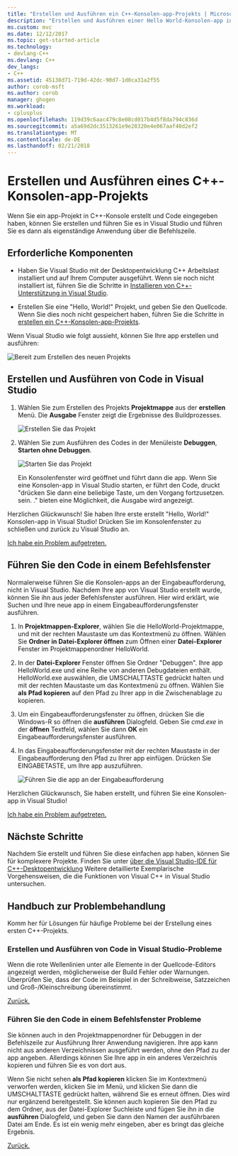 ```yaml
---
title: "Erstellen und Ausführen ein C++-Konsolen-app-Projekts | Microsoft Docs"
description: "Erstellen und Ausführen einer Hello World-Konsolen-app in Visual C++"
ms.custom: mvc
ms.date: 12/12/2017
ms.topic: get-started-article
ms.technology:
- devlang-C++
ms.devlang: C++
dev_langs:
- C++
ms.assetid: 45138d71-719d-42dc-90d7-1d0ca31a2f55
author: corob-msft
ms.author: corob
manager: ghogen
ms.workload:
- cplusplus
ms.openlocfilehash: 119d39c6aac479c8e08cd017b4d5f8da794c836d
ms.sourcegitcommit: a5a69d2dc3513261e9e28320e4e067aaf40d2ef2
ms.translationtype: MT
ms.contentlocale: de-DE
ms.lasthandoff: 02/21/2018
---
```

# <a name="build-and-run-a-c-console-app-project"></a>Erstellen und Ausführen eines C++-Konsolen-app-Projekts

Wenn Sie ein app-Projekt in C++-Konsole erstellt und Code eingegeben haben, können Sie erstellen und führen Sie es in Visual Studio und führen Sie es dann als eigenständige Anwendung über die Befehlszeile.

## <a name="prerequisites"></a>Erforderliche Komponenten

- Haben Sie Visual Studio mit der Desktopentwicklung C++ Arbeitslast installiert und auf Ihrem Computer ausgeführt. Wenn sie noch nicht installiert ist, führen Sie die Schritte in [Installieren von C++-Unterstützung in Visual Studio](../build/vscpp-step-0-installation.md).

- Erstellen Sie eine "Hello, World!" Projekt, und geben Sie den Quellcode. Wenn Sie dies noch nicht gespeichert haben, führen Sie die Schritte in [erstellen ein C++-Konsolen-app-Projekts](../build/vscpp-step-1-create.md).

Wenn Visual Studio wie folgt aussieht, können Sie Ihre app erstellen und ausführen:

   ![Bereit zum Erstellen des neuen Projekts](../build/media/vscpp-ready-to-build.png "bereit, um das neue Projekt zu erstellen.")

## <a name="build-and-run-your-code-in-visual-studio"></a>Erstellen und Ausführen von Code in Visual Studio

1. Wählen Sie zum Erstellen des Projekts **Projektmappe** aus der **erstellen** Menü. Die **Ausgabe** Fenster zeigt die Ergebnisse des Buildprozesses.

   ![Erstellen Sie das Projekt](../build/media/vscpp-build-solution.gif "erstellen Sie das Projekt")

1. Wählen Sie zum Ausführen des Codes in der Menüleiste **Debuggen**, **Starten ohne Debuggen**.

   ![Starten Sie das Projekt](../build/media/vscpp-start-without-debugging.gif "starten Sie das Projekt")

    Ein Konsolenfenster wird geöffnet und führt dann die app. Wenn Sie eine Konsolen-app in Visual Studio starten, er führt den Code, druckt "drücken Sie dann eine beliebige Taste, um den Vorgang fortzusetzen. sein. ." bieten eine Möglichkeit, die Ausgabe wird angezeigt.

Herzlichen Glückwunsch! Sie haben Ihre erste erstellt "Hello, World!" Konsolen-app in Visual Studio! Drücken Sie im Konsolenfenster zu schließen und zurück zu Visual Studio an.

[Ich habe ein Problem aufgetreten.](#build-and-run-your-code-in-visual-studio-issues)

## <a name="run-your-code-in-a-command-window"></a>Führen Sie den Code in einem Befehlsfenster

Normalerweise führen Sie die Konsolen-apps an der Eingabeaufforderung, nicht in Visual Studio. Nachdem Ihre app von Visual Studio erstellt wurde, können Sie ihn aus jeder Befehlsfenster ausführen. Hier wird erklärt, wie Suchen und Ihre neue app in einem Eingabeaufforderungsfenster ausführen.

1. In **Projektmappen-Explorer**, wählen Sie die HelloWorld-Projektmappe, und mit der rechten Maustaste um das Kontextmenü zu öffnen. Wählen Sie **Ordner in Datei-Explorer öffnen** zum Öffnen einer **Datei-Explorer** Fenster im Projektmappenordner HelloWorld.

1. In der **Datei-Explorer** Fenster öffnen Sie Ordner "Debuggen". Ihre app HelloWorld.exe und eine Reihe von anderen Debugdateien enthält. HelloWorld.exe auswählen, die UMSCHALTTASTE gedrückt halten und mit der rechten Maustaste um das Kontextmenü zu öffnen. Wählen Sie **als Pfad kopieren** auf den Pfad zu Ihrer app in die Zwischenablage zu kopieren.

1. Um ein Eingabeaufforderungsfenster zu öffnen, drücken Sie die Windows-R so öffnen die **ausführen** Dialogfeld. Geben Sie *cmd.exe* in der **öffnen** Textfeld, wählen Sie dann **OK** ein Eingabeaufforderungsfenster ausführen.

1. In das Eingabeaufforderungsfenster mit der rechten Maustaste in der Eingabeaufforderung den Pfad zu Ihrer app einfügen. Drücken Sie EINGABETASTE, um Ihre app auszuführen.

   ![Führen Sie die app an der Eingabeaufforderung](../build/media/vscpp-run-in-cmd.gif "führen Sie die app an der Eingabeaufforderung")

Herzlichen Glückwunsch, Sie haben erstellt, und führen Sie eine Konsolen-app in Visual Studio!

[Ich habe ein Problem aufgetreten.](#run-your-code-in-a-command-window-issues)

## <a name="next-steps"></a>Nächste Schritte

Nachdem Sie erstellt und führen Sie diese einfachen app haben, können Sie für komplexere Projekte. Finden Sie unter [über die Visual Studio-IDE für C++-Desktopentwicklung](../ide/using-the-visual-studio-ide-for-cpp-desktop-development.md) Weitere detaillierte Exemplarische Vorgehensweisen, die die Funktionen von Visual C++ in Visual Studio untersuchen.

## <a name="troubleshooting-guide"></a>Handbuch zur Problembehandlung

Komm her für Lösungen für häufige Probleme bei der Erstellung eines ersten C++-Projekts.

### <a name="build-and-run-your-code-in-visual-studio-issues"></a>Erstellen und Ausführen von Code in Visual Studio-Probleme

Wenn die rote Wellenlinien unter alle Elemente in der Quellcode-Editors angezeigt werden, möglicherweise der Build Fehler oder Warnungen. Überprüfen Sie, dass der Code im Beispiel in der Schreibweise, Satzzeichen und Groß-/Kleinschreibung übereinstimmt.

[Zurück.](#build-and-run-your-code-in-visual-studio)

### <a name="run-your-code-in-a-command-window-issues"></a>Führen Sie den Code in einem Befehlsfenster Probleme

Sie können auch in den Projektmappenordner für Debuggen in der Befehlszeile zur Ausführung Ihrer Anwendung navigieren. Ihre app kann nicht aus anderen Verzeichnissen ausgeführt werden, ohne den Pfad zu der app angeben. Allerdings können Sie Ihre app in ein anderes Verzeichnis kopieren und führen Sie es von dort aus.

Wenn Sie nicht sehen **als Pfad kopieren** klicken Sie im Kontextmenü verworfen werden, klicken Sie im Menü, und klicken Sie dann die UMSCHALTTASTE gedrückt halten, während Sie es erneut öffnen. Dies wird nur ergänzend bereitgestellt. Sie können auch kopieren Sie den Pfad zu dem Ordner, aus der Datei-Explorer Suchleiste und fügen Sie ihn in die **ausführen** Dialogfeld, und geben Sie dann den Namen der ausführbaren Datei am Ende. Es ist ein wenig mehr eingeben, aber es bringt das gleiche Ergebnis.

[Zurück.](#run-your-code-in-a-command-window)


<iframe src="" height="0" width="0" frameborder="0" name="frameTarget" />
